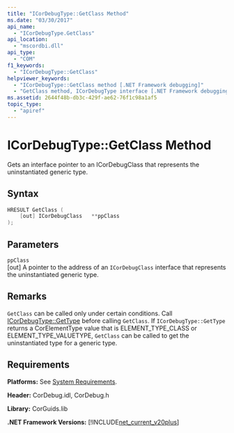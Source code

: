 ```yaml
---
title: "ICorDebugType::GetClass Method"
ms.date: "03/30/2017"
api_name: 
  - "ICorDebugType.GetClass"
api_location: 
  - "mscordbi.dll"
api_type: 
  - "COM"
f1_keywords: 
  - "ICorDebugType::GetClass"
helpviewer_keywords: 
  - "ICorDebugType::GetClass method [.NET Framework debugging]"
  - "GetClass method, ICorDebugType interface [.NET Framework debugging]"
ms.assetid: 2644f48b-db3c-429f-ae62-76f1c98a1af5
topic_type: 
  - "apiref"
---
```

# ICorDebugType::GetClass Method
Gets an interface pointer to an ICorDebugClass that represents the uninstantiated generic type.  
  
## Syntax  
  
```cpp  
HRESULT GetClass (  
    [out] ICorDebugClass   **ppClass  
);  
```  
  
## Parameters  
 `ppClass`  
 [out] A pointer to the address of an `ICorDebugClass` interface that represents the uninstantiated generic type.  
  
## Remarks  
 `GetClass` can be called only under certain conditions. Call [ICorDebugType::GetType](icordebugtype-gettype-method.md) before calling `GetClass`. If `ICorDebugType::GetType` returns a CorElementType value that is ELEMENT_TYPE_CLASS or ELEMENT_TYPE_VALUETYPE, `GetClass` can be called to get the uninstantiated type for a generic type.  
  
## Requirements  
 **Platforms:** See [System Requirements](../../get-started/system-requirements.md).  
  
 **Header:** CorDebug.idl, CorDebug.h  
  
 **Library:** CorGuids.lib  
  
 **.NET Framework Versions:** [!INCLUDE[net_current_v20plus](../../../../includes/net-current-v20plus-md.md)]
